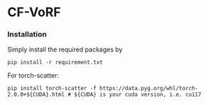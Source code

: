 # CF-VoRF


### Installation 
Simply install the required packages by 

```
pip install -r requirement.txt
```

For torch-scatter: 
```
pip install torch-scatter -f https://data.pyg.org/whl/torch-2.0.0+${CUDA}.html # ${CUDA} is your cuda version, i.e. cu117
```
